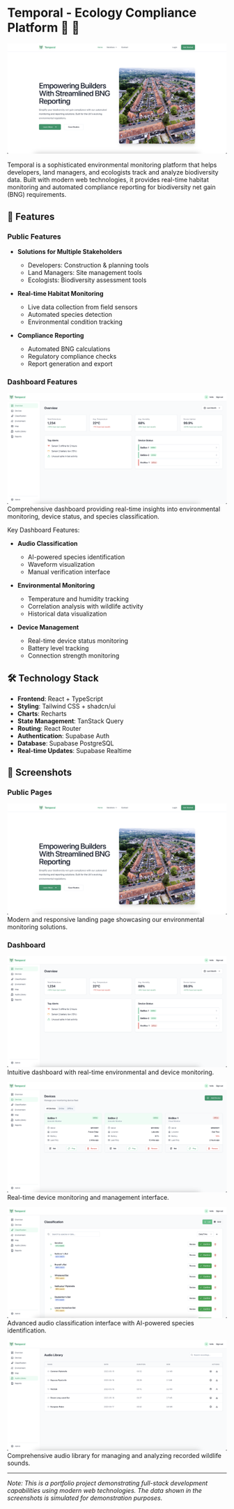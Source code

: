 # Temporal - Ecology Compliance Platform 🦇 🌿

![Landing Page](public/lovable-uploads/temporal-home.png)

Temporal is a sophisticated environmental monitoring platform that helps developers, land managers, and ecologists track and analyze biodiversity data. Built with modern web technologies, it provides real-time habitat monitoring and automated compliance reporting for biodiversity net gain (BNG) requirements.

## 🌟 Features

### Public Features
- **Solutions for Multiple Stakeholders**
  - Developers: Construction & planning tools
  - Land Managers: Site management tools
  - Ecologists: Biodiversity assessment tools

- **Real-time Habitat Monitoring**
  - Live data collection from field sensors
  - Automated species detection
  - Environmental condition tracking

- **Compliance Reporting**
  - Automated BNG calculations
  - Regulatory compliance checks
  - Report generation and export

### Dashboard Features
![Dashboard Overview](public/lovable-uploads/dashboard-overview.png)
Comprehensive dashboard providing real-time insights into environmental monitoring, device status, and species classification.

Key Dashboard Features:
- **Audio Classification**
  - AI-powered species identification
  - Waveform visualization
  - Manual verification interface

- **Environmental Monitoring**
  - Temperature and humidity tracking
  - Correlation analysis with wildlife activity
  - Historical data visualization

- **Device Management**
  - Real-time device status monitoring
  - Battery level tracking
  - Connection strength monitoring

## 🛠️ Technology Stack

- **Frontend**: React + TypeScript
- **Styling**: Tailwind CSS + shadcn/ui
- **Charts**: Recharts
- **State Management**: TanStack Query
- **Routing**: React Router
- **Authentication**: Supabase Auth
- **Database**: Supabase PostgreSQL
- **Real-time Updates**: Supabase Realtime

## 📸 Screenshots

### Public Pages
![Landing Page](public/lovable-uploads/temporal-home.png)
Modern and responsive landing page showcasing our environmental monitoring solutions.

### Dashboard
![Dashboard Overview](public/lovable-uploads/dashboard-overview.png)
Intuitive dashboard with real-time environmental and device monitoring.

![Device Management](public/lovable-uploads/dashboard-devices.png)
Real-time device monitoring and management interface.

![Classification View](public/lovable-uploads/dashboard-classification.png)
Advanced audio classification interface with AI-powered species identification.

![Audio Library](public/lovable-uploads/dashboard-audiolibrary.png)
Comprehensive audio library for managing and analyzing recorded wildlife sounds.

---

*Note: This is a portfolio project demonstrating full-stack development capabilities using modern web technologies. The data shown in the screenshots is simulated for demonstration purposes.*

